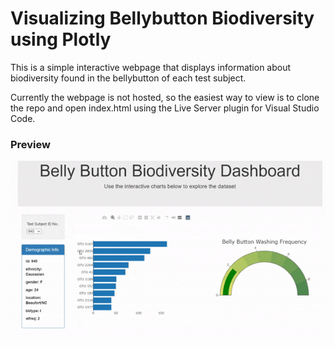 # Visualizing Bellybutton Biodiversity using Plotly

This is a simple interactive webpage that displays information about biodiversity found in the bellybutton of each test subject.

Currently the webpage is not hosted, so the easiest way to view is to clone the repo and open index.html using the Live Server plugin for Visual Studio Code. 


### Preview
![Webpage](static/images/bb_biodiv.gif)
